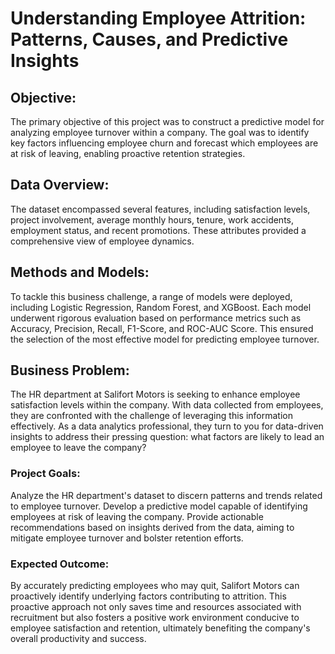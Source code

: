 # Understanding Employee Attrition: Patterns, Causes, and Predictive Insights

## Objective:
The primary objective of this project was to construct a predictive model for analyzing employee turnover within a company. The goal was to identify key factors influencing employee churn and forecast which employees are at risk of leaving, enabling proactive retention strategies.

## Data Overview:
The dataset encompassed several features, including satisfaction levels, project involvement, average monthly hours, tenure, work accidents, employment status, and recent promotions. These attributes provided a comprehensive view of employee dynamics.

## Methods and Models:
To tackle this business challenge, a range of models were deployed, including Logistic Regression, Random Forest, and XGBoost. Each model underwent rigorous evaluation based on performance metrics such as Accuracy, Precision, Recall, F1-Score, and ROC-AUC Score. This ensured the selection of the most effective model for predicting employee turnover.

## Business Problem:
The HR department at Salifort Motors is seeking to enhance employee satisfaction levels within the company. With data collected from employees, they are confronted with the challenge of leveraging this information effectively. As a data analytics professional, they turn to you for data-driven insights to address their pressing question: what factors are likely to lead an employee to leave the company?

### Project Goals:
Analyze the HR department's dataset to discern patterns and trends related to employee turnover.
Develop a predictive model capable of identifying employees at risk of leaving the company.
Provide actionable recommendations based on insights derived from the data, aiming to mitigate employee turnover and bolster retention efforts.

### Expected Outcome:
By accurately predicting employees who may quit, Salifort Motors can proactively identify underlying factors contributing to attrition. This proactive approach not only saves time and resources associated with recruitment but also fosters a positive work environment conducive to employee satisfaction and retention, ultimately benefiting the company's overall productivity and success.
